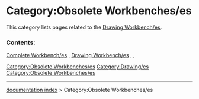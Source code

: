 # Category:Obsolete Workbenches/es
This category lists pages related to the [Drawing Workbench/es](Drawing_Workbench/es.md).

### Contents:

[Complete Workbench/es](Complete_Workbench/es.md) , [Drawing Workbench/es](Drawing_Workbench/es.md) , ,

[Category:Obsolete Workbenches/es](Category:Obsolete_Workbenches/es.md) [Category:Drawing/es](Category:Drawing/es.md) [Category:Obsolete Workbenches/es](Category:Obsolete_Workbenches/es.md)

---
[documentation index](../README.md) > Category:Obsolete Workbenches/es

